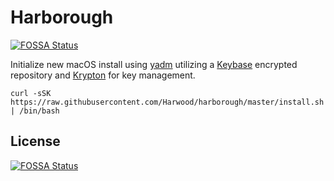 # Harborough
[![FOSSA Status](https://app.fossa.io/api/projects/git%2Bgithub.com%2FHarwood%2Fharborough.svg?type=shield)](https://app.fossa.io/projects/git%2Bgithub.com%2FHarwood%2Fharborough?ref=badge_shield)


Initialize new macOS install using [yadm](https://thelocehiliosan.github.io/yadm) utilizing a [Keybase](https://keybase.io) encrypted repository and [Krypton](https://krypt.co) for key management.

    curl -sSK https://raw.githubusercontent.com/Harwood/harborough/master/install.sh | /bin/bash


## License
[![FOSSA Status](https://app.fossa.io/api/projects/git%2Bgithub.com%2FHarwood%2Fharborough.svg?type=large)](https://app.fossa.io/projects/git%2Bgithub.com%2FHarwood%2Fharborough?ref=badge_large)
